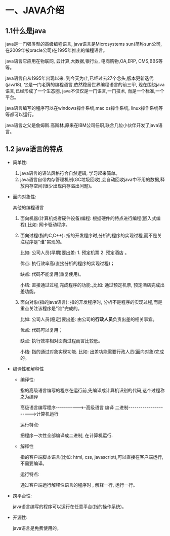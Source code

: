 # 一、JAVA介绍

## 1.1什么是java

java是一门强类型的高级编程语言, java语言是Microsystems sun(简称sun公司,在2009年被oracle公司)在1995年推出的编程语言。

java语言它应用在物联网, 云计算,大数据,银行业, 电商购物,OA,ERP, CMS,BBS等等。

java语言自从1995年出现以来, 到今天为止,已经过去27个念头,版本更新迭代(java18), 它是一门老牌的编程语言,依然稳居世界编程语言的前三甲, 现在围绕java语言,已经形成了一个生态圈, java不仅仅是一门语言,一门技术, 而是一个标准,一个平台。

java语言编写的程序可以在windows操作系统,mac os操作系统, linux操作系统等等都可以运行。

java语言之父是詹姆斯.高斯林,原来在IBM公司任职,联合几位小伙伴开发了java语言。



## 1.2 java语言的特点

- 简单性: 

  1. java语言的语法风格符合自然逻辑, 学习起来简单。
  2. java语言自带内存管理机制(GC垃圾回收),会自动回收java中不用的数据,释放内存空间(很少出现内存溢出问题)。

- 面向对象性:

  其他的编程语言

  1. 面向机器(计算机或者硬件设备)编程:  根据硬件的特点进行编程(嵌入式编程),比如: 网卡驱动程序。

  2. 面向过程(指的C,C++):  指的开发程序时,分析的程序的实现过程,而不是关注程序是"谁"实现的。

     比如: 公司人员(早期)要出差: 1. 预定机票   2. 预定酒店  。

     优点:  执行效率高(直接分析的程序的实现过程)；

     缺点: 代码不能复用(重复使用)。

     小结: 直接通过过程,完成程序的功能.,比如:  通过预定机票, 预定酒店完成出差功能。

  3. 面向对象(指的java语言): 指的开发程序时, 分析不是程序的实现过程,而是重点关注该程序是"谁"完成的。

     比如: 公司人员(稳定)要出差:  由公司的**行政人员**负责出差的相关事宜。

     优点: 代码可以复用；

     缺点: 执行效率相对面向过程而言比较低。

     小结: 指的通过对象实现功能. 比如:  出差功能需要行政人员(面向对象)完成的。

- 编译性和解释性

  - 编译性:

    指的高级语言编写的程序在运行前,先编译成计算机识别的代码,这个过程称之为编译

    高级语言编写程序----------->-高级语言 编译   二进制---------------------->计算机运行

    运行特点:

    把程序一次性全部编译成二进制, 在计算机运行.

  - 解释性

    指的客户端脚本语言(比如: html, css, javascript),可以直接在客户端运行,不需要编译。

    运行特点:

    通过客户端运行解释性语言的程序时 , 解释一行, 运行一行。

- 跨平台性:

  java语言编写的程序可以运行在任意平台(指的操作系统)。

- 开源性:

  java语言是免费使用的。



